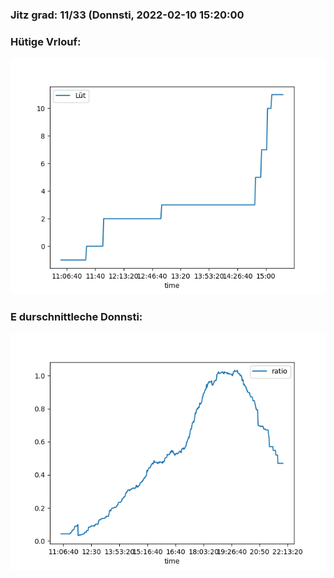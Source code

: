 ### Jitz grad: 11/33 (Donnsti, 2022-02-10 15:20:00

### Hütige Vrlouf:
![Graph](Today.png)

### E durschnittleche Donnsti:
![Graph](Donnsti.png)